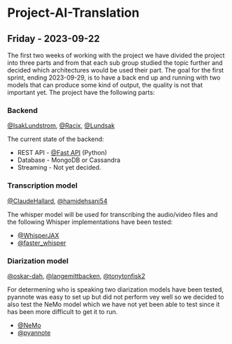 # Project-AI-Translation

## Friday - 2023-09-22
The first two weeks of working with the project we have divided the project into three parts and from that each sub group studied the topic further and decided which architectures would be used their part. The goal for the first sprint, ending 2023-09-29, is to have a back end up and running with two models that can produce some kind of output, the quality is not that important yet. The project have the following parts:

### Backend
[@IsakLundstrom](https://github.com/IsakLundstrom), [@Racix](https://www.github.com/Racix), [@Lundsak](https://github.com/Lundsak)

The current state of the backend: 
* REST API - [@Fast API](https://fastapi.tiangolo.com/) (Python)
* Database - MongoDB or Cassandra
* Streaming - Not yet decided.
  
### Transcription model
[@ClaudeHallard](https://github.com/ClaudeHallard), [@hamidehsani54](https://github.com/hamidehsani54)

The whisper model will be used for transcribing the audio/video files and the following Whisper implementations have been tested:
* [@WhisperJAX](https://github.com/sanchit-gandhi/whisper-jax)
* [@faster_whisper](https://github.com/guillaumekln/faster-whisper)
  
### Diarization model
[@oskar-dah](https://github.com/oskar-dah), [@langemittbacken](https://github.com/langemittbacken), [@tonytonfisk2](https://github.com/tonytonfisk2)

For determening who is speaking two diarization models have been tested, pyannote was easy to set up but did not perform vey well so we decided to also test the NeMo model which we have not yet been able to test since it has been more difficult to get it to run. 
* [@NeMo](https://docs.nvidia.com/deeplearning/nemo/user-guide/docs/en/stable/asr/speaker_diarization/intro.html)
* [@pyannote](https://github.com/pyannote/pyannote-audio)
